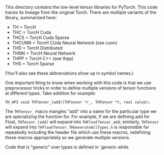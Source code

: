 This directory contains the low-level tensor libraries for PyTorch.
This code traces its lineage from the original Torch.  There are
multiple variants of the library, summarized here:

* TH = TorcH
* THC = TorcH Cuda
* THCS = TorcH Cuda Sparse
* THCUNN = TorcH CUda Neural Network (see cunn)
* THD = TorcH Distributed
* THNN = TorcH Neural Network
* THPP = TorcH C++ (see thpp)
* THS = TorcH Sparse

(You'll also see these abbreviations show up in symbol names.)

One important thing to know when working with this code is that
we use preprocessor tricks in order to define multiple versions of
tensor functions at different types.  Take addition for example:

```
TH_API void THTensor_(add)(THTensor *r_, THTensor *t, real value);
```

The `THTensor_` macro mangles "add" into a name for the particular type
we are specializing the function for.  For example, if we are defining
add for Float, `THTensor_(add)` will expand into `THFloatTensor_add`;
similarly, `THTensor` will expand into `THFloatTensor`.  `THGenerateAllTypes.h`
is responsible for repeatedly including the header file which use these
macros, redefining these macros appropriately so we generate multiple
versions.

Code that is "generic" over types is defined in `generic while.
